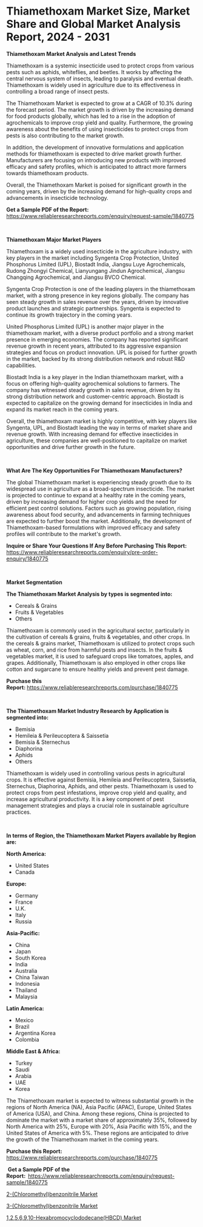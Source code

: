 <p><h1>Thiamethoxam Market Size, Market Share and Global Market Analysis Report, 2024 - 2031</h1></p><p><strong>Thiamethoxam Market Analysis and Latest Trends</strong></p>
<p><p>Thiamethoxam is a systemic insecticide used to protect crops from various pests such as aphids, whiteflies, and beetles. It works by affecting the central nervous system of insects, leading to paralysis and eventual death. Thiamethoxam is widely used in agriculture due to its effectiveness in controlling a broad range of insect pests.</p><p>The Thiamethoxam Market is expected to grow at a CAGR of 10.3% during the forecast period. The market growth is driven by the increasing demand for food products globally, which has led to a rise in the adoption of agrochemicals to improve crop yield and quality. Furthermore, the growing awareness about the benefits of using insecticides to protect crops from pests is also contributing to the market growth.</p><p>In addition, the development of innovative formulations and application methods for thiamethoxam is expected to drive market growth further. Manufacturers are focusing on introducing new products with improved efficacy and safety profiles, which is anticipated to attract more farmers towards thiamethoxam products.</p><p>Overall, the Thiamethoxam Market is poised for significant growth in the coming years, driven by the increasing demand for high-quality crops and advancements in insecticide technology.</p></p>
<p><strong>Get a Sample PDF of the Report:&nbsp;</strong> <a href="https://www.reliableresearchreports.com/enquiry/request-sample/1840775">https://www.reliableresearchreports.com/enquiry/request-sample/1840775</a></p>
<p>&nbsp;</p>
<p><strong>Thiamethoxam Major Market Players</strong></p>
<p><p>Thiamethoxam is a widely used insecticide in the agriculture industry, with key players in the market including Syngenta Crop Protection, United Phosphorus Limited (UPL), Biostadt India, Jiangsu Luye Agrochemicals, Rudong Zhongyi Chemical, Lianyungang Jindun Agrochemical, Jiangsu Changqing Agrochemical, and Jiangsu BVCO Chemical.</p><p>Syngenta Crop Protection is one of the leading players in the thiamethoxam market, with a strong presence in key regions globally. The company has seen steady growth in sales revenue over the years, driven by innovative product launches and strategic partnerships. Syngenta is expected to continue its growth trajectory in the coming years.</p><p>United Phosphorus Limited (UPL) is another major player in the thiamethoxam market, with a diverse product portfolio and a strong market presence in emerging economies. The company has reported significant revenue growth in recent years, attributed to its aggressive expansion strategies and focus on product innovation. UPL is poised for further growth in the market, backed by its strong distribution network and robust R&D capabilities.</p><p>Biostadt India is a key player in the Indian thiamethoxam market, with a focus on offering high-quality agrochemical solutions to farmers. The company has witnessed steady growth in sales revenue, driven by its strong distribution network and customer-centric approach. Biostadt is expected to capitalize on the growing demand for insecticides in India and expand its market reach in the coming years.</p><p>Overall, the thiamethoxam market is highly competitive, with key players like Syngenta, UPL, and Biostadt leading the way in terms of market share and revenue growth. With increasing demand for effective insecticides in agriculture, these companies are well-positioned to capitalize on market opportunities and drive further growth in the future.</p></p>
<p>&nbsp;</p>
<p><strong>What Are The Key Opportunities For Thiamethoxam Manufacturers?</strong></p>
<p><p>The global Thiamethoxam market is experiencing steady growth due to its widespread use in agriculture as a broad-spectrum insecticide. The market is projected to continue to expand at a healthy rate in the coming years, driven by increasing demand for higher crop yields and the need for efficient pest control solutions. Factors such as growing population, rising awareness about food security, and advancements in farming techniques are expected to further boost the market. Additionally, the development of Thiamethoxam-based formulations with improved efficacy and safety profiles will contribute to the market's growth.</p></p>
<p><strong>Inquire or Share Your Questions If Any Before Purchasing This Report:</strong> <a href="https://www.reliableresearchreports.com/enquiry/pre-order-enquiry/1840775">https://www.reliableresearchreports.com/enquiry/pre-order-enquiry/1840775</a></p>
<p>&nbsp;</p>
<p><strong>Market Segmentation</strong></p>
<p><strong>The Thiamethoxam Market Analysis by types is segmented into:</strong></p>
<p><ul><li>Cereals & Grains</li><li>Fruits & Vegetables</li><li>Others</li></ul></p>
<p><p>Thiamethoxam is commonly used in the agricultural sector, particularly in the cultivation of cereals & grains, fruits & vegetables, and other crops. In the cereals & grains market, Thiamethoxam is utilized to protect crops such as wheat, corn, and rice from harmful pests and insects. In the fruits & vegetables market, it is used to safeguard crops like tomatoes, apples, and grapes. Additionally, Thiamethoxam is also employed in other crops like cotton and sugarcane to ensure healthy yields and prevent pest damage.</p></p>
<p><strong>Purchase this Report:&nbsp;</strong><a href="https://www.reliableresearchreports.com/purchase/1840775">https://www.reliableresearchreports.com/purchase/1840775</a></p>
<p>&nbsp;</p>
<p><strong>The Thiamethoxam Market Industry Research by Application is segmented into:</strong></p>
<p><ul><li>Bemisia</li><li>Hemileia & Perileucoptera & Saissetia</li><li>Bemisia & Sternechus</li><li>Diaphorina</li><li>Aphids</li><li>Others</li></ul></p>
<p><p>Thiamethoxam is widely used in controlling various pests in agricultural crops. It is effective against Bemisia, Hemileia and Perileucoptera, Saissetia, Sternechus, Diaphorina, Aphids, and other pests. Thiamethoxam is used to protect crops from pest infestations, improve crop yield and quality, and increase agricultural productivity. It is a key component of pest management strategies and plays a crucial role in sustainable agriculture practices.</p></p>
<p>&nbsp;</p>
<p><strong>In terms of Region, the Thiamethoxam Market Players available by Region are:</strong></p>
<p>
    <p> <strong> North America: </strong>
        <ul>
            <li>United States</li>
            <li>Canada</li>
        </ul>
        </p> 
    <p> <strong> Europe: </strong>
        <ul>
            <li>Germany</li>
            <li>France</li>
            <li>U.K.</li>
            <li>Italy</li>
            <li>Russia</li>
        </ul>
        </p> 
    <p> <strong> Asia-Pacific: </strong>
        <ul>
            <li>China</li>
            <li>Japan</li>
            <li>South Korea</li>
            <li>India</li>
            <li>Australia</li>
            <li>China Taiwan</li>
            <li>Indonesia</li>
            <li>Thailand</li>
            <li>Malaysia</li>
        </ul>
        </p> 
    <p> <strong> Latin America: </strong>
        <ul>
            <li>Mexico</li>
            <li>Brazil</li>
            <li>Argentina Korea</li>
            <li>Colombia</li>
        </ul>
        </p> 
    <p> <strong> Middle East & Africa: </strong>
        <ul>
            <li>Turkey</li>
            <li>Saudi</li>
            <li>Arabia</li>
            <li>UAE</li>
            <li>Korea</li>
        </ul>
    </p>
    </p>
<p><p>The Thiamethoxam market is expected to witness substantial growth in the regions of North America (NA), Asia Pacific (APAC), Europe, United States of America (USA), and China. Among these regions, China is projected to dominate the market with a market share of approximately 35%, followed by North America with 25%, Europe with 20%, Asia Pacific with 15%, and the United States of America with 5%. These regions are anticipated to drive the growth of the Thiamethoxam market in the coming years.</p></p>
<p><strong>Purchase this Report: </strong><a href="https://www.reliableresearchreports.com/purchase/1840775">https://www.reliableresearchreports.com/purchase/1840775</a></p>
<p>&nbsp;<strong>Get a Sample PDF of the Report:&nbsp;&nbsp;</strong><a href="https://www.reliableresearchreports.com/enquiry/request-sample/1840775">https://www.reliableresearchreports.com/enquiry/request-sample/1840775</a></p>
<p><strong></strong></p>
<p><p><a href="https://view.publitas.com/reportprime-1/2-chloromethyl-benzonitrile-market-research-report-unlocks-analysis-on-the-market-financial-status-market-size-and-market-revenue-upto-2031/">2-(Chloromethyl)benzonitrile Market</a></p><p><a href="https://view.publitas.com/reportprime-1/3-chloromethyl-benzonitrile-market-research-report-provides-critical-insights-that-can-help-shape-business-development-and-investment-strategies/">3-(Chloromethyl)benzonitrile Market</a></p><p><a href="https://view.publitas.com/reportprime-1/12-56-910-hexabromocyclododecane-hbcd-market-size-furnishes-valuable-information-encompassing-market-share-market-trends-and-projections-spanning-from-2024-to-2031/">1,2,5,6,9,10-Hexabromocyclododecane(HBCD) Market</a></p></p>